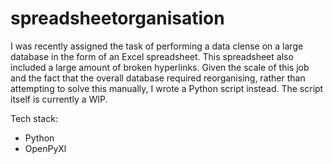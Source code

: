 # spreadsheetorganisation
I was recently assigned the task of performing a data clense on a large database in the form of an Excel spreadsheet. This spreadsheet also included a large amount of broken hyperlinks. Given the scale of this job and the fact that the overall database required reorganising, rather than attempting to solve this manually, I wrote a Python script instead. The script itself is currently a WIP.

Tech stack:
- Python
- OpenPyXl
